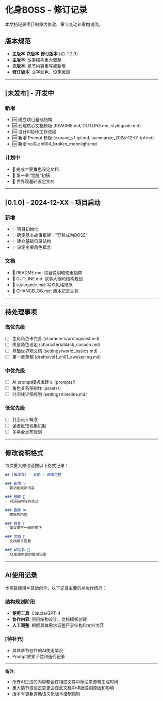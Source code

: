 # 化身BOSS - 修订记录

本文档记录项目的重大修改、章节变动和重构说明。

## 版本规范

- **主版本.次版本.修订版本** (如: 1.2.3)
- **主版本**: 故事结构重大调整
- **次版本**: 章节内容重写或新增
- **修订版本**: 文字润色、设定微调

---

## [未发布] - 开发中

### 新增
- 🆕 建立项目基础结构
- 🆕 创建核心文档模板 (README.md, OUTLINE.md, styleguide.md)
- 🆕 设计AI协作工作流程
- 🆕 新增 Prompt 模板 (expand_v1.tpl.md, summarize_2024-12-01.tpl.md)
- 🆕 新增 vol0_ch004_broken_moonlight.md

### 计划中
- 📝 完成主要角色设定文档
- 📝 第一章"觉醒"初稿
- 📝 世界观基础设定文档

---

## [0.1.0] - 2024-12-XX - 项目启动

### 新增
- ✨ 项目初始化
- ✨ 确定基本故事框架："穿越成为BOSS"
- ✨ 建立基础目录结构
- ✨ 设定主要角色概念

### 文档
- 📄 README.md: 项目说明和使用指南
- 📄 OUTLINE.md: 故事大纲和结构规划
- 📄 styleguide.md: 写作风格规范
- 📄 CHANGELOG.md: 版本记录文档

---

## 待处理事项

### 高优先级
- [ ] 主角角色卡完善 (characters/protagonist.md)
- [ ] 黑茧角色设定 (characters/black_cocoon.md)
- [ ] 基础世界观文档 (settings/world_basics.md)
- [ ] 第一章草稿 (drafts/vol1_ch01_awakening.md)

### 中优先级
- [ ] AI prompt模板库建立 (prompts/)
- [ ] 角色关系图制作 (assets/)
- [ ] 时间线详细规划 (settings/timeline.md)

### 低优先级
- [ ] 封面设计概念
- [ ] 读者反馈收集机制
- [ ] 多平台发布规划

---

## 修改说明格式

每次重大修改请按以下格式记录：

```markdown
## [版本号] - 日期 - 修改主题

### 新增 ✨
- 新功能或新内容

### 修改 🔄  
- 对现有内容的改动

### 删除 ❌
- 移除的内容

### 修复 🐛
- 错误或不一致的修正

### 文档 📄
- 文档相关更新

### AI协作 🤖
- AI生成内容的使用记录
```

---

## AI使用记录

本项目使用AI辅助创作，以下记录主要的AI协作情况：

### 结构规划阶段
- **使用工具**: Claude/GPT-4
- **协作内容**: 项目结构设计、文档模板创建
- **人工调整**: 根据具体需求调整目录结构和文档内容

### [待补充]
- 具体章节创作的AI使用情况
- Prompt效果评估和迭代记录

---

**备注**: 
- 所有AI生成的内容都会在相应文件中标注来源和生成时间
- 重大情节或设定变更会在此文档中详细说明原因和影响
- 版本号更新遵循语义化版本控制原则 